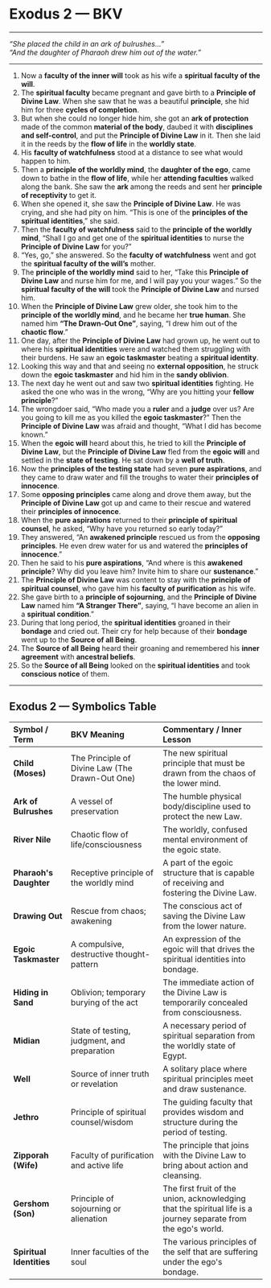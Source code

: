 # Exodus 2 — BKV  

---  

_“She placed the child in an ark of bulrushes…”_  
_“And the daughter of Pharaoh drew him out of the water.”_  

---  

1. Now a **faculty of the inner will** took as his wife a **spiritual faculty of the will**.
2. The **spiritual faculty** became pregnant and gave birth to a **Principle of Divine Law**. When she saw that he was a beautiful **principle**, she hid him for three **cycles of completion**.
3. But when she could no longer hide him, she got an **ark of protection** made of the common **material of the body**, daubed it with **disciplines and self-control**, and put the **Principle of Divine Law** in it. Then she laid it in the reeds by the **flow of life** in the **worldly state**.
4. His **faculty of watchfulness** stood at a distance to see what would happen to him.
5. Then a **principle of the worldly mind**, the **daughter of the ego**, came down to bathe in the **flow of life**, while her **attending faculties** walked along the bank. She saw the **ark** among the reeds and sent her **principle of receptivity** to get it.
6. When she opened it, she saw the **Principle of Divine Law**. He was crying, and she had pity on him. “This is one of the **principles of the spiritual identities**,” she said.
7. Then the **faculty of watchfulness** said to the **principle of the worldly mind**, “Shall I go and get one of the **spiritual identities** to nurse the **Principle of Divine Law** for you?”
8. “Yes, go,” she answered. So the **faculty of watchfulness** went and got the **spiritual faculty of the will’s** mother.
9. The **principle of the worldly mind** said to her, “Take this **Principle of Divine Law** and nurse him for me, and I will pay you your wages.” So the **spiritual faculty of the will** took the **Principle of Divine Law** and nursed him.
10. When the **Principle of Divine Law** grew older, she took him to the **principle of the worldly mind**, and he became her **true human**. She named him **“The Drawn-Out One”**, saying, “I drew him out of the **chaotic flow**.”
11. One day, after the **Principle of Divine Law** had grown up, he went out to where his **spiritual identities** were and watched them struggling with their burdens. He saw an **egoic taskmaster** beating a **spiritual identity**.
12. Looking this way and that and seeing no **external opposition**, he struck down the **egoic taskmaster** and hid him in the **sandy oblivion**.
13. The next day he went out and saw two **spiritual identities** fighting. He asked the one who was in the wrong, “Why are you hitting your **fellow principle**?”
14. The wrongdoer said, “Who made you a **ruler** and a **judge** over us? Are you going to kill me as you killed the **egoic taskmaster**?” Then the **Principle of Divine Law** was afraid and thought, “What I did has become known.”
15. When the **egoic will** heard about this, he tried to kill the **Principle of Divine Law**, but the **Principle of Divine Law** fled from the **egoic will** and settled in the **state of testing**. He sat down by a **well of truth**.
16. Now the **principles of the testing state** had seven **pure aspirations**, and they came to draw water and fill the troughs to water their **principles of innocence**.
17. Some **opposing principles** came along and drove them away, but the **Principle of Divine Law** got up and came to their rescue and watered their **principles of innocence**.
18. When the **pure aspirations** returned to their **principle of spiritual counsel**, he asked, “Why have you returned so early today?”
19. They answered, “An **awakened principle** rescued us from the **opposing principles**. He even drew water for us and watered the **principles of innocence**.”
20. Then he said to his **pure aspirations**, “And where is this **awakened principle**? Why did you leave him? Invite him to share our **sustenance**.”
21. The **Principle of Divine Law** was content to stay with the **principle of spiritual counsel**, who gave him his **faculty of purification** as his wife.
22. She gave birth to a **principle of sojourning**, and the **Principle of Divine Law** named him **“A Stranger There”**, saying, “I have become an alien in a **spiritual condition**.”
23. During that long period, the **spiritual identities** groaned in their **bondage** and cried out. Their cry for help because of their **bondage** went up to the **Source of all Being**.
24. The **Source of all Being** heard their groaning and remembered his **inner agreement** with **ancestral beliefs**.
25. So the **Source of all Being** looked on the **spiritual identities** and took **conscious notice** of them.

---

## Exodus 2 — Symbolics Table

| Symbol / Term | BKV Meaning | Commentary / Inner Lesson |
| :--- | :--- | :--- |
| **Child (Moses)** | The Principle of Divine Law (The Drawn-Out One) | The new spiritual principle that must be drawn from the chaos of the lower mind. |
| **Ark of Bulrushes** | A vessel of preservation | The humble physical body/discipline used to protect the new Law. |
| **River Nile** | Chaotic flow of life/consciousness | The worldly, confused mental environment of the egoic state. |
| **Pharaoh's Daughter** | Receptive principle of the worldly mind | A part of the egoic structure that is capable of receiving and fostering the Divine Law. |
| **Drawing Out** | Rescue from chaos; awakening | The conscious act of saving the Divine Law from the lower nature. |
| **Egoic Taskmaster** | A compulsive, destructive thought-pattern | An expression of the egoic will that drives the spiritual identities into bondage. |
| **Hiding in Sand** | Oblivion; temporary burying of the act | The immediate action of the Divine Law is temporarily concealed from consciousness. |
| **Midian** | State of testing, judgment, and preparation | A necessary period of spiritual separation from the worldly state of Egypt. |
| **Well** | Source of inner truth or revelation | A solitary place where spiritual principles meet and draw sustenance. |
| **Jethro** | Principle of spiritual counsel/wisdom | The guiding faculty that provides wisdom and structure during the period of testing. |
| **Zipporah (Wife)** | Faculty of purification and active life | The principle that joins with the Divine Law to bring about action and cleansing. |
| **Gershom (Son)** | Principle of sojourning or alienation | The first fruit of the union, acknowledging that the spiritual life is a journey separate from the ego's world. |
| **Spiritual Identities** | Inner faculties of the soul | The various principles of the self that are suffering under the ego's bondage. |

